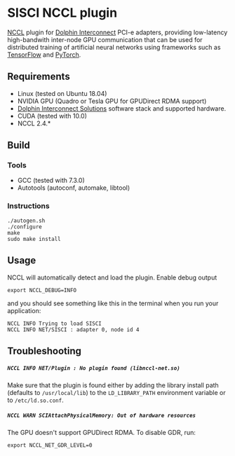# SISCI NCCL plugin
[NCCL](https://github.com/NVIDIA/nccl) plugin for [Dolphin Interconnect](https://www.dolphinics.com/) PCI-e adapters, providing
low-latency high-bandwith inter-node GPU communication that can be used for distributed training of artificial neural networks
using frameworks such as [TensorFlow](https://www.tensorflow.org/) and [PyTorch](https://pytorch.org/).

Requirements
------------
* Linux (tested on Ubuntu 18.04)
* NVIDIA GPU (Quadro or Tesla GPU for GPUDirect RDMA support)
* [Dolphin Interconnect Solutions](http://dolphinics.com) software stack and
  supported hardware.
* CUDA (tested with 10.0)
* NCCL 2.4.*

Build
-------------------

### Tools
* GCC (tested with 7.3.0)
* Autotools (autoconf, automake, libtool)

### Instructions
```
./autogen.sh
./configure
make
sudo make install
```

Usage
------

NCCL will automatically detect and load the plugin. Enable debug output

```
export NCCL_DEBUG=INFO
```

and you should see something like this in the terminal when you run your application:

```
NCCL INFO Trying to load SISCI
NCCL INFO NET/SISCI : adapter 0, node id 4
```

Troubleshooting
--------------

##### `NCCL INFO NET/Plugin : No plugin found (libnccl-net.so)`

Make sure that the plugin is found either by adding the library install path (defaults to `/usr/local/lib`) to the `LD_LIBRARY_PATH`
environment variable or to `/etc/ld.so.conf`.

##### `NCCL WARN SCIAttachPhysicalMemory: Out of hardware resources`

The GPU doesn't support GPUDirect RDMA. To disable GDR, run:
```
export NCCL_NET_GDR_LEVEL=0
```
